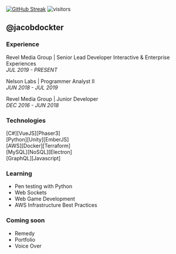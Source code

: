 [![GitHub Streak](https://github-readme-streak-stats.herokuapp.com/?user=jacobdockter&theme=dark)](https://git.io/streak-stats)
![visitors](https://visitor-badge.glitch.me/badge?page_id=jacobdockter.jacobdockter&left_color=green&right_color=red)
## @jacobdockter

### Experience
Revel Media Group | Senior Lead Developer Interactive & Enterprise Experiences  
*JUL 2019 - PRESENT*  

Nelson Labs | Programmer Analyst II  
*JUN 2018 - JUL 2019*  

Revel Media Group | Junior Developer  
*DEC 2016 - JUN 2018*

### Technologies
[C#][VueJS][Phaser3]  
[Python][Unity][EmberJS]  
[AWS][Docker][Terraform]  
[MySQL][NoSQL][Electron]  
[GraphQL][Javascript]  

### Learning
- Pen testing with Python
- Web Sockets
- Web Game Development
- AWS Infrastructure Best Practices

### Coming soon
- Remedy
- Portfolio
- Voice Over

<!---
jacobdockter/jacobdockter is a ✨ special ✨ repository because its `README.md` (this file) appears on your GitHub profile.
You can click the Preview link to take a look at your changes.
--->
